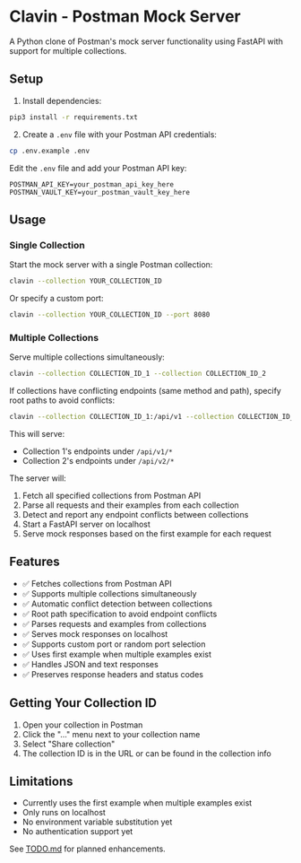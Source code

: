 # Clavin - Postman Mock Server

A Python clone of Postman's mock server functionality using FastAPI with support for multiple collections.

## Setup

1. Install dependencies:
```bash
pip3 install -r requirements.txt
```

2. Create a `.env` file with your Postman API credentials:
```bash
cp .env.example .env
```

Edit the `.env` file and add your Postman API key:
```
POSTMAN_API_KEY=your_postman_api_key_here
POSTMAN_VAULT_KEY=your_postman_vault_key_here
```

## Usage

### Single Collection

Start the mock server with a single Postman collection:

```bash
clavin --collection YOUR_COLLECTION_ID
```

Or specify a custom port:

```bash
clavin --collection YOUR_COLLECTION_ID --port 8080
```

### Multiple Collections

Serve multiple collections simultaneously:

```bash
clavin --collection COLLECTION_ID_1 --collection COLLECTION_ID_2
```

If collections have conflicting endpoints (same method and path), specify root paths to avoid conflicts:

```bash
clavin --collection COLLECTION_ID_1:/api/v1 --collection COLLECTION_ID_2:/api/v2
```

This will serve:
- Collection 1's endpoints under `/api/v1/*`
- Collection 2's endpoints under `/api/v2/*`

The server will:
1. Fetch all specified collections from Postman API
2. Parse all requests and their examples from each collection
3. Detect and report any endpoint conflicts between collections
4. Start a FastAPI server on localhost
5. Serve mock responses based on the first example for each request

## Features

- ✅ Fetches collections from Postman API
- ✅ Supports multiple collections simultaneously
- ✅ Automatic conflict detection between collections
- ✅ Root path specification to avoid endpoint conflicts
- ✅ Parses requests and examples from collections
- ✅ Serves mock responses on localhost
- ✅ Supports custom port or random port selection
- ✅ Uses first example when multiple examples exist
- ✅ Handles JSON and text responses
- ✅ Preserves response headers and status codes

## Getting Your Collection ID

1. Open your collection in Postman
2. Click the "..." menu next to your collection name
3. Select "Share collection"
4. The collection ID is in the URL or can be found in the collection info

## Limitations

- Currently uses the first example when multiple examples exist
- Only runs on localhost
- No environment variable substitution yet
- No authentication support yet

See [TODO.md](TODO.md) for planned enhancements.